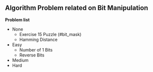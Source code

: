 ## Algorithm Problem related on Bit Manipulation

**Problem list**
* None
	* Exercise 15 Puzzle (\#bit\_mask)
	* Hamming Distance
* Easy
	* Number of 1 Bits
	* Reverse Bits
* Medium
* Hard
